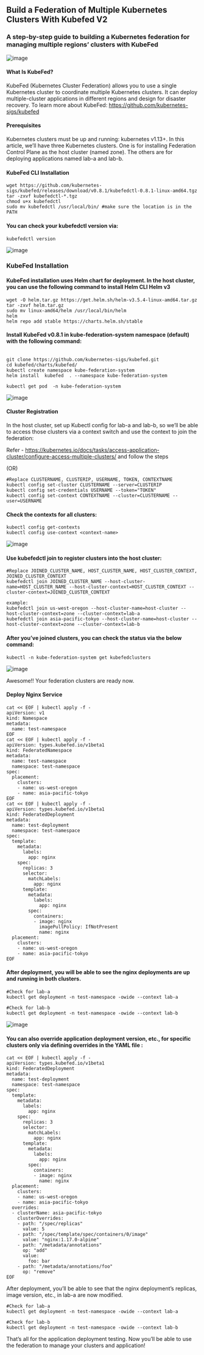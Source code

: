 ## Build a Federation of Multiple Kubernetes Clusters With Kubefed V2

### A step-by-step guide to building a Kubernetes federation for managing multiple regions’ clusters with KubeFed
![image](https://user-images.githubusercontent.com/16441282/131210088-76e17973-a237-420c-aed6-5ff7996470c8.png)

#### What Is KubeFed?
KubeFed (Kubernetes Cluster Federation) allows you to use a single Kubernetes cluster to coordinate multiple Kubernetes clusters. It can deploy multiple-cluster applications in different regions and design for disaster recovery.
To learn more about KubeFed: https://github.com/kubernetes-sigs/kubefed

#### Prerequisites
Kubernetes clusters must be up and running: kubernetes v1.13+.
In this article, we’ll have three Kubernetes clusters. One is for installing Federation Control Plane as the host cluster (named zone). The others are for deploying applications named lab-a and lab-b.

#### KubeFed CLI Installation
```
wget https://github.com/kubernetes-sigs/kubefed/releases/download/v0.8.1/kubefedctl-0.8.1-linux-amd64.tgz
tar -zxvf kubefedctl-*.tgz
chmod u+x kubefedctl
sudo mv kubefedctl /usr/local/bin/ #make sure the location is in the PATH
```
#### You can check your kubefedctl version via:
```
kubefedctl version
```
![image](https://user-images.githubusercontent.com/16441282/131210160-6a9d78da-ef15-4044-8a56-25d778e7d817.png)

### KubeFed Installation
#### KubeFed installation uses Helm chart for deployment. In the host cluster, you can use the following command to install Helm CLI Helm v3
```
wget -O helm.tar.gz https://get.helm.sh/helm-v3.5.4-linux-amd64.tar.gz
tar -zxvf helm.tar.gz
sudo mv linux-amd64/helm /usr/local/bin/helm
helm
helm repo add stable https://charts.helm.sh/stable
```
#### Install KubeFed v0.8.1 in kube-federation-system namespace (default) with the following command:
```

git clone https://github.com/kubernetes-sigs/kubefed.git
cd kubefed/charts/kubefed/
kubectl create namespace kube-federation-system
helm install  kubefed  . --namespace kube-federation-system

kubectl get pod  -n kube-federation-system
```
![image](https://user-images.githubusercontent.com/16441282/131210238-16dca25c-9513-432d-a95e-d8785b8622cf.png)

#### Cluster Registration

In the host cluster, set up Kubectl config for lab-a and lab-b, so we’ll be able to access those clusters via a context switch and use the context to join the federation:

Refer - https://kubernetes.io/docs/tasks/access-application-cluster/configure-access-multiple-clusters/ and follow the steps 

(OR)

```
#Replace CLUSTERNAME, CLUSTERIP, USERNAME, TOKEN, CONTEXTNAME
kubectl config set-cluster CLUSTERNAME --server=CLUSTERIP
kubectl config set-credentials USERNAME --token="TOKEN"
kubectl config set-context CONTEXTNAME --cluster=CLUSTERNAME --user=USERNAME
```
#### Check the contexts for all clusters:
```
kubectl config get-contexts
kubectl config use-context <context-name>
```
![image](https://user-images.githubusercontent.com/16441282/131210264-d5aa6376-c5b3-4de6-a37c-0eb6ff6c3ae7.png)


#### Use kubefedctl join to register clusters into the host cluster:
```
#Replace JOINED_CLUSTER_NAME, HOST_CLUSTER_NAME, HOST_CLUSTER_CONTEXT, JOINED_CLUSTER_CONTEXT
kubefedctl join JOINED_CLUSTER_NAME --host-cluster-name=HOST_CLUSTER_NAME --host-cluster-context=HOST_CLUSTER_CONTEXT --cluster-context=JOINED_CLUSTER_CONTEXT

example:
kubefedctl join us-west-oregon --host-cluster-name=host-cluster --host-cluster-context=zone --cluster-context=lab-a
kubefedctl join asia-pacific-tokyo --host-cluster-name=host-cluster --host-cluster-context=zone --cluster-context=lab-b
```
#### After you’ve joined clusters, you can check the status via the below command:
```
kubectl -n kube-federation-system get kubefedclusters
```
![image](https://user-images.githubusercontent.com/16441282/131210286-42909792-ecd0-4462-af5d-62ac9004bbc0.png)

Awesome!! Your federation clusters are ready now.

#### Deploy Nginx Service
```
cat << EOF | kubectl apply -f -
apiVersion: v1
kind: Namespace
metadata:
  name: test-namespace
EOF
cat << EOF | kubectl apply -f -
apiVersion: types.kubefed.io/v1beta1
kind: FederatedNamespace
metadata:
  name: test-namespace
  namespace: test-namespace
spec:
  placement:
    clusters:
    - name: us-west-oregon
    - name: asia-pacific-tokyo
EOF
cat << EOF | kubectl apply -f -
apiVersion: types.kubefed.io/v1beta1
kind: FederatedDeployment
metadata:
  name: test-deployment
  namespace: test-namespace
spec:
  template:
    metadata:
      labels:
        app: nginx
    spec:
      replicas: 3
      selector:
        matchLabels:
          app: nginx
      template:
        metadata:
          labels:
            app: nginx
        spec:
          containers:
          - image: nginx
            imagePullPolicy: IfNotPresent
            name: nginx
  placement:
    clusters:
    - name: us-west-oregon
    - name: asia-pacific-tokyo
EOF
```

#### After deployment, you will be able to see the nginx deployments are up and running in both clusters.
```
#Check for lab-a
kubectl get deployment -n test-namespace -owide --context lab-a  

#Check for lab-b
kubectl get deployment -n test-namespace -owide --context lab-b
```
![image](https://user-images.githubusercontent.com/16441282/131209999-bfb67085-351e-4557-8e6b-2bc76e61041e.png)

#### You can also override application deployment version, etc., for specific clusters only via defining overrides in the YAML file :

```
cat << EOF | kubectl apply -f -
apiVersion: types.kubefed.io/v1beta1
kind: FederatedDeployment
metadata:
  name: test-deployment
  namespace: test-namespace
spec:
  template:
    metadata:
      labels:
        app: nginx
    spec:
      replicas: 3
      selector:
        matchLabels:
          app: nginx
      template:
        metadata:
          labels:
            app: nginx
        spec:
          containers:
          - image: nginx
            name: nginx
  placement:
    clusters:
    - name: us-west-oregon 
    - name: asia-pacific-tokyo
  overrides:
  - clusterName: asia-pacific-tokyo
    clusterOverrides:
    - path: "/spec/replicas"
      value: 5
    - path: "/spec/template/spec/containers/0/image"
      value: "nginx:1.17.0-alpine"
    - path: "/metadata/annotations"
      op: "add"
      value:
        foo: bar
    - path: "/metadata/annotations/foo"
      op: "remove"
EOF
```

After deployment, you’ll be able to see that the nginx deployment’s replicas, image version, etc., in lab-a are now modified.
```
#Check for lab-a
kubectl get deployment -n test-namespace -owide --context lab-a  

#Check for lab-b
kubectl get deployment -n test-namespace -owide --context lab-b
```

That’s all for the application deployment testing.
Now you’ll be able to use the federation to manage your clusters and application!
